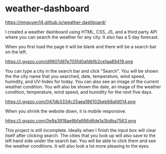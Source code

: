 # weather-dashboard
https://mnguyen14.github.io/weather-dashboard/

I created a weather dashboard using HTML, CSS, JS, and a third party API where you can search the weather for any city.
It also has a 5 day forecast.

When you first load the page it will be blank and there will be a search bar on the left.

https://i.gyazo.com/d9907d97e705fd0afdbfb2ce1aa89419.png

You can type a city in the search bar and click "Search".
You will be shown the the city name that you searched, date, temperature, wind speed, humidity, and UV-Index for today.
You can also see an image of the current weather condition.
You will also be shown the date, an image of the weather condition, temperature, wind speed, and humidity for the next five days.

https://i.gyazo.com/047db3334c25aea186102beb68afd014.png

When you shrink the website down, it is mobile responsive.

https://i.gyazo.com/0e9a3918ae9bfa686d6de1a3bdba7563.png

This project is still incomplete.
Ideally when I finish the input box will clear itself after clicking search.
The cities that you look up will also save to the left hand side under the search bar. You will be able to click them and see the weather conditions.
It will also look a lot more pleasing to the eyes.

